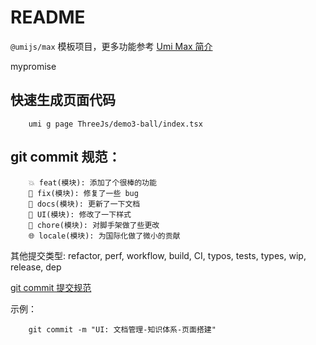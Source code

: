 # README

`@umijs/max` 模板项目，更多功能参考 [Umi Max 简介](https://umijs.org/docs/max/introduce)

mypromise

## 快速生成页面代码

```
    umi g page ThreeJs/demo3-ball/index.tsx
```

## git commit 规范：

```
    💥 feat(模块): 添加了个很棒的功能
    🐛 fix(模块): 修复了一些 bug
    📝 docs(模块): 更新了一下文档
    🌷 UI(模块): 修改了一下样式
    🏰 chore(模块): 对脚手架做了些更改
    🌐 locale(模块): 为国际化做了微小的贡献
```

其他提交类型: refactor, perf, workflow, build, CI, typos, tests, types, wip, release, dep

[git commit 提交规范](https://github.com/vuejs/core/blob/main/.github/commit-convention.md)

示例：

```
    git commit -m "UI: 文档管理-知识体系-页面搭建"
```
